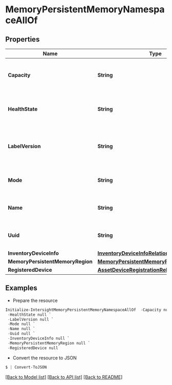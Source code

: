 # MemoryPersistentMemoryNamespaceAllOf
## Properties

Name | Type | Description | Notes
------------ | ------------- | ------------- | -------------
**Capacity** | **String** | Capacity in GiB of the Persistent Memory Namespace. | [optional] [readonly] 
**HealthState** | **String** | Health state of the Persistent Memory Namespace. | [optional] [readonly] 
**LabelVersion** | **String** | Label version of the Persistent Memory Namespace. | [optional] [readonly] 
**Mode** | **String** | Mode of the Persistent Memory Namespace. | [optional] [readonly] 
**Name** | **String** | Name of the Persistent Memory Namespace. | [optional] [readonly] 
**Uuid** | **String** | UUID of the Persistent Memory Namespace. | [optional] [readonly] 
**InventoryDeviceInfo** | [**InventoryDeviceInfoRelationship**](InventoryDeviceInfoRelationship.md) |  | [optional] 
**MemoryPersistentMemoryRegion** | [**MemoryPersistentMemoryRegionRelationship**](MemoryPersistentMemoryRegionRelationship.md) |  | [optional] 
**RegisteredDevice** | [**AssetDeviceRegistrationRelationship**](AssetDeviceRegistrationRelationship.md) |  | [optional] 

## Examples

- Prepare the resource
```powershell
Initialize-IntersightMemoryPersistentMemoryNamespaceAllOf  -Capacity null `
 -HealthState null `
 -LabelVersion null `
 -Mode null `
 -Name null `
 -Uuid null `
 -InventoryDeviceInfo null `
 -MemoryPersistentMemoryRegion null `
 -RegisteredDevice null
```

- Convert the resource to JSON
```powershell
$ | Convert-ToJSON
```

[[Back to Model list]](../README.md#documentation-for-models) [[Back to API list]](../README.md#documentation-for-api-endpoints) [[Back to README]](../README.md)

